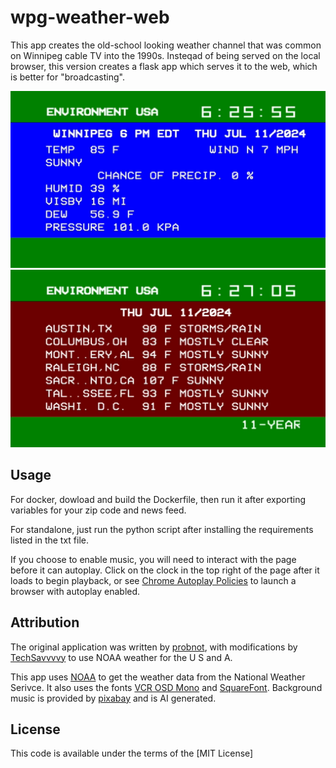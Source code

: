 # wpg-weather-web
This app creates the old-school looking weather channel that was common on Winnipeg cable TV into the 1990s. Insteqad of being served on the local browser, this version creates a flask app which serves it to the web, which is better for "broadcasting".

![Example1](/wpg-1.jpg)
![Example2](/wpg-2.jpg)

## Usage

For docker, dowload and build the Dockerfile, then run it after exporting variables for your zip code and news feed.

For standalone, just run the python script after installing the requirements listed in the txt file.

If you choose to enable music, you will need to interact with the page before it can autoplay. Click on the clock in the top right of the page after it loads to begin playback, or see [Chrome Autoplay Policies](https://developer.chrome.com/blog/autoplay/#developer_switches) to launch a browser with autoplay enabled.

## Attribution

The original application was written by [probnot](https://github.com/probnot/wpg-weatherchan), with modifications by [TechSavvvvy](https://github.com/TechSavvvvy/wpg-weatherchan-USA) to use NOAA weather for the U S and A.

This app uses [NOAA](https://github.com/paulokuong/noaa) to get the weather data from the National Weather Serivce. It also uses the fonts [VCR OSD Mono](https://www.dafont.com/vcr-osd-mono.font) and [SquareFont](https://www.dafont.com/squarefont.font). Background music is provided by [pixabay](https://pixabay.com/music/) and is AI generated.

## License

This code is available under the terms of the [MIT License]
